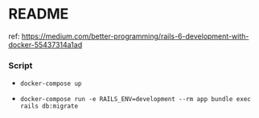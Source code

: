 # README

ref: https://medium.com/better-programming/rails-6-development-with-docker-55437314a1ad

### Script

- `docker-compose up`

- `docker-compose run -e RAILS_ENV=development --rm app bundle exec rails db:migrate`